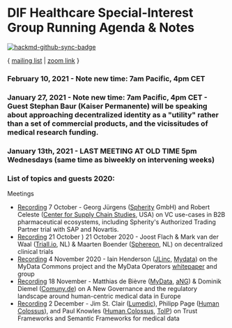# DIF Healthcare Special-Interest Group Running Agenda & Notes

[![hackmd-github-sync-badge](https://hackmd.io/AT6AewnkTmWkJhM2Bq8a-g/badge)](https://hackmd.io/AT6AewnkTmWkJhM2Bq8a-g)

{ [mailing list](https://lists.identity.foundation/g/healthcare-sig) | [zoom link](https://us02web.zoom.us/j/88371822694?pwd=YnZvcXduYWdPSG8zOWlJSEE4Umwwdz09) }

### February 10, 2021 - **Note new time: 7am Pacific, 4pm CET**

### January 27, 2021 - **Note new time: 7am Pacific, 4pm CET** - Guest Stephan Baur (Kaiser Permanente) will be speaking about approaching decentralized identity as a "utility" rather than a set of commercial products, and the vicissitudes of medical research funding.

### January 13th, 2021 - LAST MEETING AT OLD TIME 5pm Wednesdays (same time as biweekly on intervening weeks)

### List of topics and guests 2020: 
Meetings
* [Recording](https://us02web.zoom.us/rec/play/b293wEn7oh7XnJeuUMBNT7VHFA5gzsogPt9R9NQ3dPoPSvrzfePtuFrrjYBSAErYNAVFCLnAIvYyXTvc.xwAjMsUbDSsw_lnE?continueMode=true&_x_zm_rtaid=W4Gs8hpwSsSgEyR-E6WQqA.1610303195103.8c3ac711d9bc16e4b8aca9a9c607f6b4&_x_zm_rhtaid=250) 7 October - Georg Jürgens ([Spherity](https://spherity.com/) GmbH) and Robert Celeste ([Center for Supply Chain Studies](https://www.c4scs.org/), USA) on VC use-cases in B2B pharmaceutical ecosystems, including Spherity's Authorized Trading Partner trial with SAP and Novartis. 
* [Recording](https://us02web.zoom.us/rec/play/5RwzuV0Bg1rlVMWAULzc3VDnXs1dZMpm92WqOQUw_mw8eCuYdyO_w1e7Kwe74OBtMeUtlYHEcf1kQ7Q4.doYJdmeIyONV7PLw?continueMode=true&_x_zm_rtaid=W4Gs8hpwSsSgEyR-E6WQqA.1610303195103.8c3ac711d9bc16e4b8aca9a9c607f6b4&_x_zm_rhtaid=250) 21 October
) 21 October 2020 - Joost Flach & Mark van der Waal ([Triall.io](https://triall.io), NL) & Maarten Boender ([Sphereon](https://sphereon.com), NL) on decentralized clinical trials
* [Recording](https://us02web.zoom.us/rec/play/gYcNhVZ9vIgkLJE-I7MKRheQjM3ZgM6aziRT3YCpb0j7FvzDykHRpHWHXL74a9f_OdzEZjbrliKHVLfW.pMk8S3vvBkpC8POf?continueMode=true&_x_zm_rtaid=W4Gs8hpwSsSgEyR-E6WQqA.1610303195103.8c3ac711d9bc16e4b8aca9a9c607f6b4&_x_zm_rhtaid=250) 4 November 2020 - Iain Henderson ([JLinc](https://www.jlinc.com/technology), [Mydata](https://mydata.org/)) on the MyData Commons project and the MyData Operators [whitepaper](https://mydata.org/wp-content/uploads/sites/5/2020/04/Understanding-Mydata-Operators-pages.pdf) and group
* [Recording](https://us02web.zoom.us/rec/share/HslRkFaYCu3JOuQDTSKQEHCe0HGUCivTASa-qdItJBMwdmZFZHBmWekgrYLLe_98.E0GRYb-RAlviCdoo) 18 November - Matthias de Bièvre ([MyData](https://mydata.org), [aNG](https://anewgovernance.org)) & Dominik Diemel ([Comuny.de](https://comuny.de)) on A New Governance and the regulatory landscape around human-centric medical data in Europe
* [Recording](https://us02web.zoom.us/rec/play/V6-9D-58vNJqPTC-LgYM5qOZEeysMhNiR5N984081C3UdK3NlgZjPWIvR2-WdvVDgBJn-7o2cnKsPcPH.cpBSPLqCv_Er46_0?continueMode=true&_x_zm_rtaid=W4Gs8hpwSsSgEyR-E6WQqA.1610303195103.8c3ac711d9bc16e4b8aca9a9c607f6b4&_x_zm_rhtaid=250) 2 December - Jim St. Clair ([Lumedic](https://www.lumedic.io/)), Philipp Page ([Human Colossus](https://humancolossus.foundation/)), and Paul Knowles ([Human Colossus](https://humancolossus.foundation/), [ToIP](https://trustoverip.org/)) on Trust Frameworks and Semantic Frameworks for medical data

